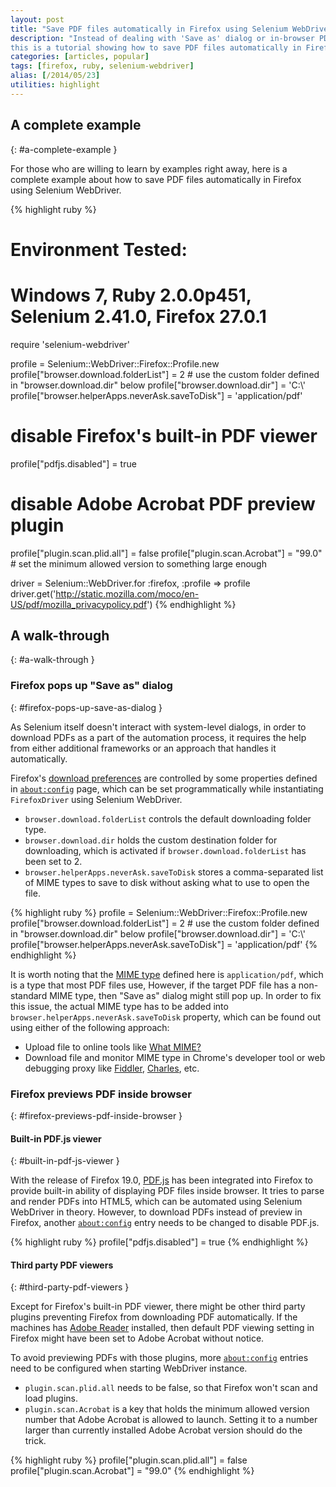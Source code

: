 ```yaml
---
layout: post
title: "Save PDF files automatically in Firefox using Selenium WebDriver"
description: "Instead of dealing with 'Save as' dialog or in-browser PDF previewing,
this is a tutorial showing how to save PDF files automatically in Firefox using Selenium WebDriver."
categories: [articles, popular]
tags: [firefox, ruby, selenium-webdriver]
alias: [/2014/05/23]
utilities: highlight
---
```

## A complete example
{: #a-complete-example }

For those who are willing to learn by examples right away,
here is a complete example about how to save PDF files automatically in Firefox using Selenium WebDriver.

{% highlight ruby %}
# Environment Tested:
# Windows 7, Ruby 2.0.0p451, Selenium 2.41.0, Firefox 27.0.1
require 'selenium-webdriver'

profile = Selenium::WebDriver::Firefox::Profile.new
profile["browser.download.folderList"] = 2 # use the custom folder defined in "browser.download.dir" below
profile["browser.download.dir"] = 'C:\\'
profile["browser.helperApps.neverAsk.saveToDisk"] = 'application/pdf'

# disable Firefox's built-in PDF viewer
profile["pdfjs.disabled"] = true

# disable Adobe Acrobat PDF preview plugin
profile["plugin.scan.plid.all"] = false
profile["plugin.scan.Acrobat"] = "99.0" # set the minimum allowed version to something large enough

driver = Selenium::WebDriver.for :firefox, :profile => profile
driver.get('http://static.mozilla.com/moco/en-US/pdf/mozilla_privacypolicy.pdf')
{% endhighlight %}


## A walk-through
{: #a-walk-through }

### Firefox pops up "Save as" dialog
{: #firefox-pops-up-save-as-dialog }

As Selenium itself doesn't interact with system-level dialogs,
in order to download PDFs as a part of the automation process,
it requires the help from either additional frameworks or an approach that handles it automatically.

Firefox's [download preferences][Download Manager preferences] are controlled by some properties defined in [`about:config`][about:config] page,
which can be set programmatically while instantiating `FirefoxDriver` using Selenium WebDriver.

 - `browser.download.folderList` controls the default downloading folder type.
 - `browser.download.dir` holds the custom destination folder for downloading, which is activated if `browser.download.folderList` has been set to 2.
 - `browser.helperApps.neverAsk.saveToDisk` stores a comma-separated list of MIME types to save to disk without asking what to use to open the file.

{% highlight ruby %}
profile = Selenium::WebDriver::Firefox::Profile.new
profile["browser.download.folderList"] = 2 # use the custom folder defined in "browser.download.dir" below
profile["browser.download.dir"] = 'C:\\'
profile["browser.helperApps.neverAsk.saveToDisk"] = 'application/pdf'
{% endhighlight %}

It is worth noting that the [MIME type][MIME type] defined here is `application/pdf`, which is a type that most PDF files use,
However, if the target PDF file has a non-standard MIME type, then "Save as" dialog might still pop up.
In order to fix this issue, the actual MIME type has to be added into `browser.helperApps.neverAsk.saveToDisk` property,
which can be found out using either of the following approach:

- Upload file to online tools like [What MIME?][What MIME?]
- Download file and monitor MIME type in Chrome's developer tool or web debugging proxy like [Fiddler][Fiddler], [Charles][Charles], etc.

### Firefox previews PDF inside browser
{: #firefox-previews-pdf-inside-browser }

#### Built-in PDF.js viewer
{: #built-in-pdf-js-viewer }

With the release of Firefox 19.0,
[PDF.js][PDF.js] has been integrated into Firefox to provide built-in ability of displaying PDF files inside browser.
It tries to parse and render PDFs into HTML5, which can be automated using Selenium WebDriver in theory.
However, to download PDFs instead of preview in Firefox,
another [`about:config`][about:config] entry needs to be changed to disable PDF.js.

{% highlight ruby %}
profile["pdfjs.disabled"] = true
{% endhighlight %}

#### Third party PDF viewers
{: #third-party-pdf-viewers }

Except for Firefox's built-in PDF viewer, there might be other third party plugins preventing Firefox from downloading PDF automatically.
If the machines has [Adobe Reader][Adobe Reader] installed,
then default PDF viewing setting in Firefox might have been set to Adobe Acrobat without notice.

To avoid previewing PDFs with those plugins,
more [`about:config`][about:config] entries need to be configured when starting WebDriver instance.

- `plugin.scan.plid.all` needs to be false, so that Firefox won't scan and load plugins.
- `plugin.scan.Acrobat` is a key that holds the minimum allowed version number that Adobe Acrobat is allowed to launch.
Setting it to a number larger than currently installed Adobe Acrobat version should do the trick.

{% highlight ruby %}
profile["plugin.scan.plid.all"] = false
profile["plugin.scan.Acrobat"] = "99.0"
{% endhighlight %}

[about:config]: http://kb.mozillazine.org/About:config
[Download Manager preferences]: https://developer.mozilla.org/en/docs/Download_Manager_preferences
[MIME type]: http://tools.ietf.org/html/rfc2046
[What MIME?]: http://mime.ritey.com/
[Fiddler]: http://www.telerik.com/fiddler
[Charles]: http://www.charlesproxy.com/
[PDF.js]: https://github.com/mozilla/pdf.js/
[Built-in viewer]: https://support.mozilla.org/en-US/kb/view-pdf-files-firefox-without-downloading-them#w_using-the-built-in-pdf-viewer
[Adobe Reader]: http://get.adobe.com/uk/reader/
